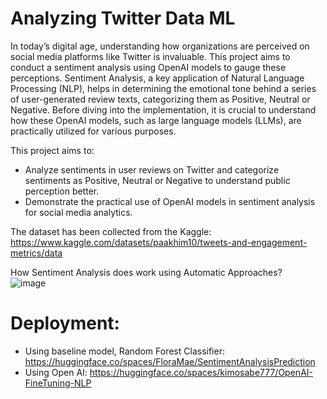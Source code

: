 # Analyzing Twitter Data ML

In today’s digital age, understanding how organizations are perceived on social media platforms like Twitter is invaluable. This project aims to conduct a sentiment analysis using OpenAI models to gauge these perceptions. Sentiment Analysis, a key application of Natural Language Processing (NLP), helps in determining the emotional tone behind a series of user-generated review texts, categorizing them as Positive, Neutral or Negative. Before diving into the implementation, it is crucial to understand how these OpenAI models, such as large language models (LLMs), are practically utilized for various purposes.

This project aims to:
- Analyze sentiments in user reviews on Twitter and categorize sentiments as Positive, Neutral or Negative to understand public perception better.
- Demonstrate the practical use of OpenAI models in sentiment analysis for social media analytics.

The dataset has been collected from the Kaggle:
https://www.kaggle.com/datasets/paakhim10/tweets-and-engagement-metrics/data

How Sentiment Analysis does work using Automatic Approaches? <br/>
![image](https://github.com/user-attachments/assets/551d2e50-94ea-4b37-ba7f-b275df7ad821)

# Deployment:
- Using baseline model, Random Forest Classifier: https://huggingface.co/spaces/FloraMae/SentimentAnalysisPrediction
- Using Open AI: https://huggingface.co/spaces/kimosabe777/OpenAI-FineTuning-NLP




